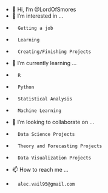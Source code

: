 - 👋 Hi, I’m @LordOfSmores
- 👀 I’m interested in ...
-       Getting a job
-       Learning
-       Creating/Finishing Projects
- 🌱 I’m currently learning ...
-       R
-       Python
-       Statistical Analysis
-       Machine Learning
- 💞️ I’m looking to collaborate on ...
-       Data Science Projects
-       Theory and Forecasting Projects
-       Data Visualization Projects
- 📫 How to reach me ...
-       alec.vail95@gmail.com

<!---
Alec Vail/LordOfSmores is a ✨ special ✨ repository because its `README.md` (this file) appears on your GitHub profile.
You can click the Preview link to take a look at your changes.
--->
